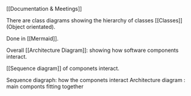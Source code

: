 [[Documentation & Meetings]]

There are class diagrams showing the hierarchy of classes [[Classes]] (Object orientated). 

Done in [[Mermaid]].

Overall [[Architecture Diagram]]: showing how software components interact.

[[Sequence diagram]] of componets interact. 

Sequence diagraph: how the componets interact 
Architecture diagram : main componts fitting together

